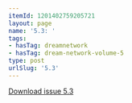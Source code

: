 ```yaml
---
itemId: 1201402759205721
layout: page
name: '5.3: '
tags:
- hasTag: dreamnetwork
- hasTag: dream-network-volume-5
type: post
urlSlug: '5.3'
---
```

<a href="files/pdfs/Volume_5/5.3-Dream-Network-Bulletin-Vol-5-No-3.pdf" download="">Download issue 5.3</a>